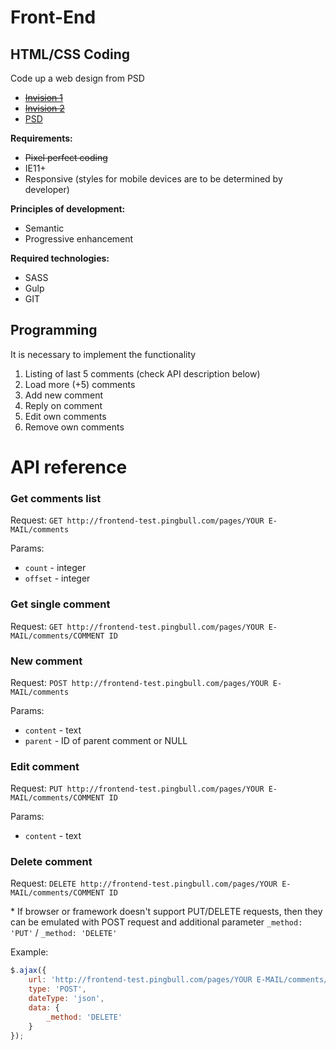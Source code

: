 # Front-End

## HTML/CSS Coding
Code up a web design from PSD

- [~~Invision 1~~](https://projects.invisionapp.com/share/8U3I7GA73#/screens/88218568)
- [~~Invision 2~~](https://projects.invisionapp.com/share/8U3I7GA73#/screens/88232179)
- [PSD](https://www.dropbox.com/sh/g1zcrnmojrcx4gv/AAAR7cTO_9S6IUofwxu7Jhh0a?dl=0)

**Requirements:**

- ~~Pixel perfect coding~~
- IE11+
- Responsive (styles for mobile devices are to be determined by developer)

**Principles of development:**

- Semantic
- Progressive enhancement

**Required technologies:**

- SASS
- Gulp
- GIT

## Programming

It is necessary to implement the functionality

1. Listing of last 5 comments (check API description below)
2. Load more (+5) comments
3. Add new comment
4. Reply on comment
5. Edit own comments
6. Remove own comments

# API reference

### Get comments list

Request: `GET http://frontend-test.pingbull.com/pages/YOUR E-MAIL/comments`

Params:

- `count` - integer
- `offset` - integer

### Get single comment

Request: `GET http://frontend-test.pingbull.com/pages/YOUR E-MAIL/comments/COMMENT ID`

### New comment

Request: `POST http://frontend-test.pingbull.com/pages/YOUR E-MAIL/comments`

Params:

- `content` - text
- `parent` - ID of parent comment or NULL

### Edit comment

Request: `PUT http://frontend-test.pingbull.com/pages/YOUR E-MAIL/comments/COMMENT ID`

Params:

- `content` - text

### Delete comment

Request: `DELETE http://frontend-test.pingbull.com/pages/YOUR E-MAIL/comments/COMMENT ID`

\* If browser or framework doesn't support PUT/DELETE requests, then they can be emulated with POST request and additional parameter `_method: 'PUT'` / `_method: 'DELETE'`

Example:

```js
$.ajax({
    url: 'http://frontend-test.pingbull.com/pages/YOUR E-MAIL/comments/COMMENT ID',
    type: 'POST',
    dateType: 'json',
    data: {
        _method: 'DELETE'
    }
});
```